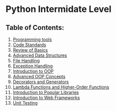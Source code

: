 # Python Intermidate Level
Table of Contents:
------------------
1) [Programming tools](docs/virtual_environment.md)
2) [Code Standards](docs/code_standards.md)
3) [Review of Basics](docs/basics.md)
4) [Advanced Data Structures](docs/advanced.md)
5) [File Handling](docs/file_handling.md)
6) [Exception Handling](docs/exception_handling.md)
7) [Introduction to OOP](docs/basics_of_oop.md)
8) [Advanced OOP Concepts](docs/advanced_oop.md)
9) [Decorators and Generators](docs/dec_gen.md)
10) [Lambda Functions and Higher-Order Functions](docs/lambda_fun.md)
11) [Introduction to Popular Libraries](docs/libraries.md)
12) [Introduction to Web Frameworks](docs/frame_works.md)
13) [Unit Testing](docs/testing.md)

